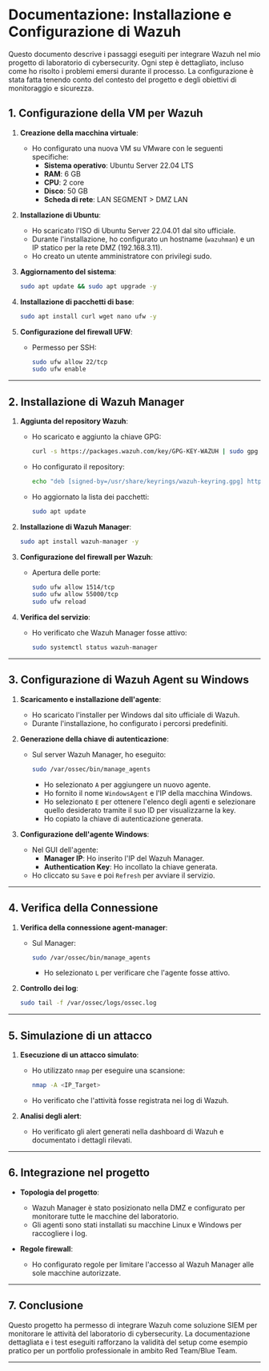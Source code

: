 # Documentazione: Installazione e Configurazione di Wazuh

Questo documento descrive i passaggi eseguiti per integrare Wazuh nel mio progetto di laboratorio di cybersecurity. Ogni step è dettagliato, incluso come ho risolto i problemi emersi durante il processo. La configurazione è stata fatta tenendo conto del contesto del progetto e degli obiettivi di monitoraggio e sicurezza.

## **1. Configurazione della VM per Wazuh**

1. **Creazione della macchina virtuale**:
    - Ho configurato una nuova VM su VMware con le seguenti specifiche:
      - **Sistema operativo**: Ubuntu Server 22.04 LTS
      - **RAM**: 6 GB
      - **CPU**: 2 core
      - **Disco**: 50 GB
      - **Scheda di rete**: LAN SEGMENT > DMZ LAN

2. **Installazione di Ubuntu**:
    - Ho scaricato l'ISO di Ubuntu Server 22.04.01 dal sito ufficiale.
    - Durante l'installazione, ho configurato un hostname (`wazuhman`) e un IP statico per la rete DMZ (192.168.3.11).
    - Ho creato un utente amministratore con privilegi sudo.

3. **Aggiornamento del sistema**:
    ```bash
    sudo apt update && sudo apt upgrade -y
    ```

4. **Installazione di pacchetti di base**:
    ```bash
    sudo apt install curl wget nano ufw -y
    ```

5. **Configurazione del firewall UFW**:
    - Permesso per SSH:
      ```bash
      sudo ufw allow 22/tcp
      sudo ufw enable
      ```

---

## **2. Installazione di Wazuh Manager**

1. **Aggiunta del repository Wazuh**:
    - Ho scaricato e aggiunto la chiave GPG:
      ```bash
      curl -s https://packages.wazuh.com/key/GPG-KEY-WAZUH | sudo gpg --dearmor -o /usr/share/keyrings/wazuh-keyring.gpg
      ```
    - Ho configurato il repository:
      ```bash
      echo "deb [signed-by=/usr/share/keyrings/wazuh-keyring.gpg] https://packages.wazuh.com/4.x/apt/ stable main" | sudo tee /etc/apt/sources.list.d/wazuh.list
      ```
    - Ho aggiornato la lista dei pacchetti:
      ```bash
      sudo apt update
      ```

2. **Installazione di Wazuh Manager**:
    ```bash
    sudo apt install wazuh-manager -y
    ```

3. **Configurazione del firewall per Wazuh**:
    - Apertura delle porte:
      ```bash
      sudo ufw allow 1514/tcp
      sudo ufw allow 55000/tcp
      sudo ufw reload
      ```

4. **Verifica del servizio**:
    - Ho verificato che Wazuh Manager fosse attivo:
      ```bash
      sudo systemctl status wazuh-manager
      ```

---

## **3. Configurazione di Wazuh Agent su Windows**

1. **Scaricamento e installazione dell'agente**:
    - Ho scaricato l'installer per Windows dal sito ufficiale di Wazuh.
    - Durante l'installazione, ho configurato i percorsi predefiniti.

2. **Generazione della chiave di autenticazione**:
    - Sul server Wazuh Manager, ho eseguito:
      ```bash
      sudo /var/ossec/bin/manage_agents
      ```
      - Ho selezionato `A` per aggiungere un nuovo agente.
      - Ho fornito il nome `WindowsAgent` e l'IP della macchina Windows.
      - Ho selezionato `E` per ottenere l'elenco degli agenti e selezionare quello desiderato tramite il suo ID per visualizzarne la key.
      - Ho copiato la chiave di autenticazione generata.

3. **Configurazione dell'agente Windows**:
    - Nel GUI dell'agente:
      - **Manager IP**: Ho inserito l'IP del Wazuh Manager.
      - **Authentication Key**: Ho incollato la chiave generata.
    - Ho cliccato su `Save` e poi `Refresh` per avviare il servizio.

---

## **4. Verifica della Connessione**

1. **Verifica della connessione agent-manager**:
    - Sul Manager:
      ```bash
      sudo /var/ossec/bin/manage_agents
      ```
      - Ho selezionato `L` per verificare che l'agente fosse attivo.

2. **Controllo dei log**:
    ```bash
    sudo tail -f /var/ossec/logs/ossec.log
    ```

---

## **5. Simulazione di un attacco**

1. **Esecuzione di un attacco simulato**:
    - Ho utilizzato `nmap` per eseguire una scansione:
      ```bash
      nmap -A <IP_Target>
      ```
    - Ho verificato che l'attività fosse registrata nei log di Wazuh.

2. **Analisi degli alert**:
    - Ho verificato gli alert generati nella dashboard di Wazuh e documentato i dettagli rilevati.

---

## **6. Integrazione nel progetto**

- **Topologia del progetto**:
  - Wazuh Manager è stato posizionato nella DMZ e configurato per monitorare tutte le macchine del laboratorio.
  - Gli agenti sono stati installati su macchine Linux e Windows per raccogliere i log.

- **Regole firewall**:
  - Ho configurato regole per limitare l'accesso al Wazuh Manager alle sole macchine autorizzate.

---

## **7. Conclusione**

Questo progetto ha permesso di integrare Wazuh come soluzione SIEM per monitorare le attività del laboratorio di cybersecurity. La documentazione dettagliata e i test eseguiti rafforzano la validità del setup come esempio pratico per un portfolio professionale in ambito Red Team/Blue Team.

---
